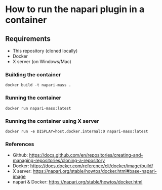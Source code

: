 # How to run the napari plugin in a container

## Requirements
- This repository (cloned locally)
- Docker
- X server (on Windows/Mac)

### Building the container
`docker build -t napari-mass .`

### Running the container
`docker run napari-mass:latest`
### Running the container using X server
`docker run -e DISPLAY=host.docker.internal:0 napari-mass:latest`

### References
- Github: https://docs.github.com/en/repositories/creating-and-managing-repositories/cloning-a-repository
- Docker: https://docs.docker.com/reference/cli/docker/image/build/
- X server: https://napari.org/stable/howtos/docker.html#base-napari-image
- napari & Docker: https://napari.org/stable/howtos/docker.html
